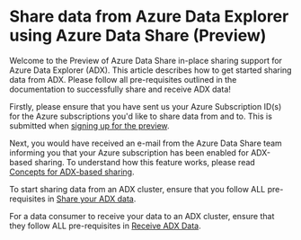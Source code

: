 # Share data from Azure Data Explorer using Azure Data Share (Preview)

Welcome to the Preview of Azure Data Share in-place sharing support for Azure Data Explorer (ADX). This article describes how to get started sharing data from ADX. Please follow all pre-requisites outlined in the documentation to successfully share and receive ADX data!

Firstly, please ensure that you have sent us your Azure Subscription ID(s) for the Azure subscriptions you'd like to share data from and to. This is submitted when [signing up for the preview](https://aka.ms/azuredatasharepreviewsignup).

Next, you would have received an e-mail from the Azure Data Share team informing you that your Azure subscription has been enabled for ADX-based sharing. To understand how this feature works, please read [Concepts for ADX-based sharing](concepts-adx-sharing.md).

To start sharing data from an ADX cluster, ensure that you follow ALL pre-requisites in [Share your ADX data](share-your-adx-data.md).

For a data consumer to receive your data to an ADX cluster, ensure that they follow ALL pre-requisites in [Receive ADX Data](receive-adx-data.md).
